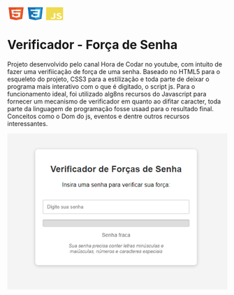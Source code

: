 <div>
    <img align="center" alt="HTML" height="30" width="40" src="https://raw.githubusercontent.com/devicons/devicon/master/icons/html5/html5-original.svg">
    <img align="center" alt="CSS" height="30" width="40" src="https://raw.githubusercontent.com/devicons/devicon/master/icons/css3/css3-original.svg">
    <img align="center" alt="Js" height="30" width="40" src="https://raw.githubusercontent.com/devicons/devicon/master/icons/javascript/javascript-plain.svg">
</div>

# Verificador - Força de Senha

<p>
  Projeto desenvolvido pelo canal Hora de Codar no youtube, com intuito de fazer uma verifiicação de força de uma senha. Baseado no HTML5 para o esqueleto do projeto, CSS3 para a estilização e toda parte de deixar o programa mais interativo com o que é digitado, o script js. Para o funcionamento ideal, foi utilizado alg8ns recursos do Javascript para fornecer um mecanismo de verificador em quanto ao difitar caracter, toda parte da linguagem de programação fosse usaad para o resultado final. Conceitos como o Dom do js, eventos e dentre outros recursos interessantes.
</p>

<img src="./Assets/img/print.png">
